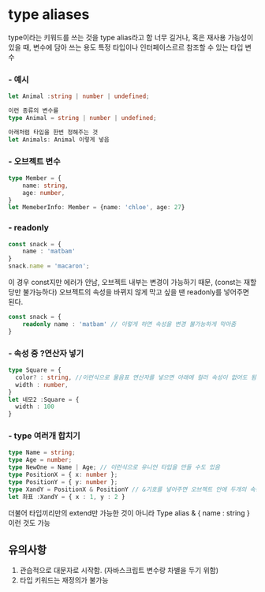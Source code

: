 # type aliases
type이라는 키워드를 쓰는 것을 type alias라고 함
너무 길거나, 혹은 재사용 가능성이 있을 때, 변수에 담아 쓰는 용도
특정 타입이나 인터페이스르르 참조할 수 있는 타입 변수

### - 예시
```typescript
let Animal :string | number | undefined;

이런 종류의 변수를
type Animal = string | number | undefined;

아래처럼 타입을 한번 정해주는 것
let Animals: Animal 이렇게 넣음
```

### - 오브젝트 변수
```typescript
type Member = {
    name: string,
    age: number,
}
let MemeberInfo: Member = {name: 'chloe', age: 27}
```

### - readonly
```typescript
const snack = {
    name : 'matbam'
}
snack.name = 'macaron';
```
이 경우 const지만 에러가 안남, 오브젝트 내부는 변경이 가능하기 때문, (const는 재할당만 불가능하다)
오브젝트의 속성을 바뀌지 않게 막고 싶을 땐 readonly를 넣어주면 된다.
```typescript
const snack = {
    readonly name : 'matbam' // 이렇게 하면 속성을 변경 불가능하게 막아줌
}
```

### - 속성 중 ?연산자 넣기
```typescript
type Square = {
  color? : string, //이런식으로 물음표 연산자를 넣으면 아래에 컬러 속성이 없어도 됨
  width : number,
}
let 네모2 :Square = { 
  width : 100 
}
```

### - type 여러개 합치기
```typescript
type Name = string;
type Age = number;
type NewOne = Name | Age; // 이런식으로 유니언 타입을 만들 수도 있음
type PositionX = { x: number };
type PositionY = { y: number };
type XandY = PositionX & PositionY // &기호를 넣어주면 오브젝트 안에 두개의 속성을 합쳐줌(extend 해주는 것)
let 좌표 :XandY = { x : 1, y : 2 }
```
더불어 타입끼리만의 extend만 가능한 것이 아니라 Type alias & { name : string } 이런 것도 가능

## 유의사항
1) 관습적으로 대문자로 시작함. (자바스크립트 변수랑 차별을 두기 위함)
2) 타입 키워드는 재정의가 불가능
